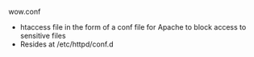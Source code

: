 wow.conf
- htaccess file in the form of a conf file for Apache to block access to sensitive files
- Resides at /etc/httpd/conf.d